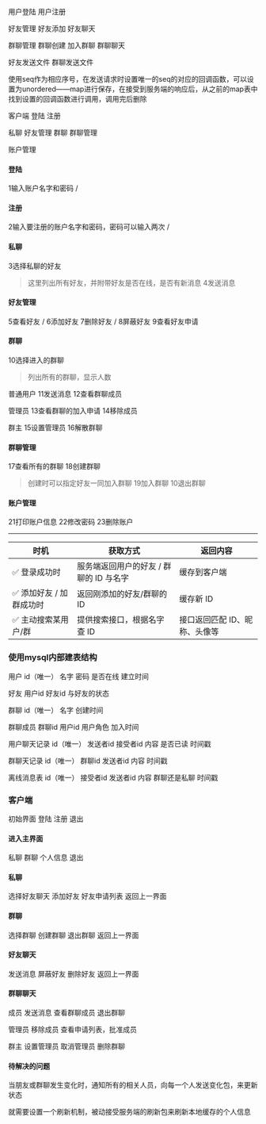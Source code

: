 用户登陆
用户注册

好友管理
好友添加
好友聊天

群聊管理
群聊创建
加入群聊
群聊聊天

好友发送文件
群聊发送文件

使用seq作为相应序号，在发送请求时设置唯一的seq的对应的回调函数，可以设置为unordered——map进行保存，在接受到服务端的响应后，从之前的map表中找到设置的回调函数进行调用，调用完后删除


客户端
登陆 注册

私聊
好友管理
群聊
群聊管理

账户管理


#### 登陆
1输入账户名字和密码 /

#### 注册
2输入要注册的账户名字和密码，密码可以输入两次 /

#### 私聊
3选择私聊的好友
>这里列出所有好友，并附带好友是否在线，是否有新消息
4发送消息

#### 好友管理
5查看好友 /
6添加好友
7删除好友 /
8屏蔽好友
9查看好友申请

#### 群聊
10选择进入的群聊
>列出所有的群聊，显示人数

普通用户
11发送消息
12查看群聊成员

管理员
13查看群聊的加入申请
14移除成员

群主
15设置管理员
16解散群聊

#### 群聊管理
17查看所有的群聊
18创建群聊
>创建时可以指定好友一同加入群聊
19加入群聊
10退出群聊

#### 账户管理
21打印账户信息
22修改密码
23删除账户

---

| 时机             | 获取方式                    | 返回内容             |
| -------------- | ----------------------- | ---------------- |
| ✅ 登录成功时        | 服务端返回用户的好友 / 群聊的 ID 与名字 | 缓存到客户端           |
| ✅ 添加好友 / 加群成功时 | 返回刚添加的好友/群聊的 ID         | 缓存新 ID           |
| ✅ 主动搜索某用户/群    | 提供搜索接口，根据名字查 ID         | 接口返回匹配 ID、昵称、头像等 |

### 使用mysql内部建表结构
用户
id（唯一）
名字
密码
是否在线
建立时间

好友
用户id
好友id
与好友的状态

群聊
id（唯一）
名字
创建时间

群聊成员
群聊id
用户id
用户角色
加入时间

用户聊天记录
id（唯一）
发送者id
接受者id
内容
是否已读
时间戳

群聊天记录
id（唯一）
群聊id
发送者id
内容
时间戳

离线消息表
id（唯一）
接受者id
发送者id
内容
群聊还是私聊
时间戳

### 客户端
初始界面
登陆
注册
退出

#### 进入主界面
私聊
群聊
个人信息
退出

#### 私聊
选择好友聊天
添加好友
好友申请列表
返回上一界面

#### 群聊
选择群聊
创建群聊
退出群聊
返回上一界面

#### 好友聊天
发送消息
屏蔽好友
删除好友
返回上一界面

#### 群聊聊天
成员
发送消息
查看群聊成员
退出群聊

管理员
移除成员
查看申请列表，批准成员

群主
设置管理员
取消管理员
删除群聊

#### 待解决的问题
当朋友或群聊发生变化时，通知所有的相关人员，向每一个人发送变化包，来更新状态

就需要设置一个刷新机制，被动接受服务端的刷新包来刷新本地缓存的个人信息